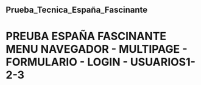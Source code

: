 ## Prueba_Tecnica_España_Fascinante
# PREUBA ESPAÑA FASCINANTE MENU NAVEGADOR - MULTIPAGE - FORMULARIO - LOGIN - USUARIOS1-2-3
